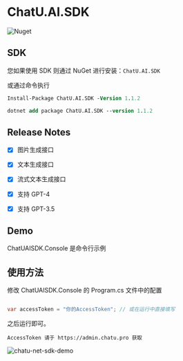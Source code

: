 # ChatU.AI.SDK

![Nuget](https://img.shields.io/nuget/v/ChatU.AI.SDK)


## SDK

您如果使用 SDK 则通过 NuGet 进行安装：`ChatU.AI.SDK`

或通过命令执行
```ps
Install-Package ChatU.AI.SDK -Version 1.1.2
```
```ps
dotnet add package ChatU.AI.SDK --version 1.1.2
```

## Release Notes

- [x] 图片生成接口
- [x] 文本生成接口
- [x] 流式文本生成接口
- [x] 支持 GPT-4
- [x] 支持 GPT-3.5


## Demo

ChatUAISDK.Console 是命令行示例

## 使用方法

修改 ChatUAISDK.Console  的 Program.cs 文件中的配置

```csharp

var accessToken = "你的AccessToken"; // 或在运行中直接填写

```

之后运行即可。

```
AccessToken 请于 https://admin.chatu.pro 获取
```

![chatu-net-sdk-demo](https://user-images.githubusercontent.com/274085/234198322-3b042329-1ad8-4450-9595-3cde9864962b.gif)

